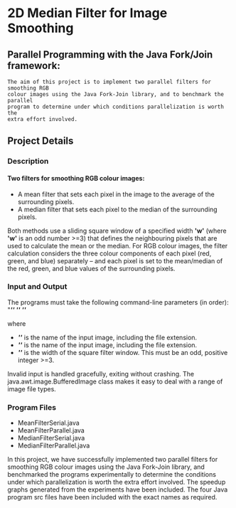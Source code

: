 # 2D Median Filter for Image Smoothing
## Parallel Programming with the Java Fork/Join framework:
    The aim of this project is to implement two parallel filters for smoothing RGB 
    colour images using the Java Fork-Join library, and to benchmark the parallel 
    program to determine under which conditions parallelization is worth the
    extra effort involved.

## Project Details

### Description

#### Two filters for smoothing RGB colour images:
- A mean filter that sets each pixel in the image to the average of the surrounding pixels.
- A median filter that sets each pixel to the median of the surrounding pixels.

Both methods use a sliding square window of a specified width **'w'** 
(where **'w'** is an odd number >=3) that defines the neighbouring 
pixels that are used to calculate the mean or the median. 
For RGB colour images, the filter calculation considers the 
three colour components of each pixel (red, green, and blue) 
separately – and each pixel is set to the mean/median of the red, 
green, and blue values of the surrounding pixels.

### Input and Output
The programs must take the following command-line parameters (in order):
"***'<inputImageName>' '<outputImageName>' '<windowWidth>'***

where
* ***'<inputImageName>'*** is the name of the input image, including the file extension.
* ***'<outputImageName>'*** is the name of the input image, including the file extension.
* ***'<windowWidth>'*** is the width of the square filter window. This must be an odd, positive integer >=3.

Invalid input is handled gracefully, exiting without crashing. The java.awt.image.BufferedImage class makes it easy to deal with a range of image file types.

### Program Files

* MeanFilterSerial.java
* MeanFilterParallel.java
* MedianFilterSerial.java
* MedianFilterParallel.java

In this project, we have successfully implemented two parallel filters 
for smoothing RGB colour images using the Java Fork-Join library, and 
benchmarked the programs experimentally to determine the conditions under which parallelization is worth the extra effort involved. The speedup graphs generated from the experiments have been included. The four Java program src files have been included with the exact names as required.
